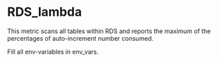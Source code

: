 # RDS_lambda

This metric scans all tables within RDS and reports the maximum of the percentages of auto-increment number consumed. 

Fill all env-variables in env_vars.
